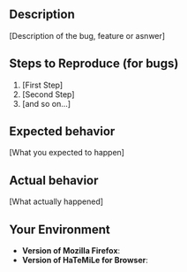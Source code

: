 ## Description

[Description of the bug, feature or asnwer]

## Steps to Reproduce (for bugs)

1. [First Step]
2. [Second Step]
3. [and so on...]

## Expected behavior

[What you expected to happen]

## Actual behavior

[What actually happened]

## Your Environment
* **Version of Mozilla Firefox**: 
* **Version of HaTeMiLe for Browser**:
